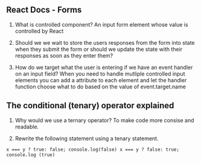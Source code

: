 ## React Docs - Forms

1. What is controlled component? An input form element whose value is controlled by React

2. Should we we wait to store the users responses from the form into state when they submit the form or should we update the state with their responses as soon as they enter them?

3. How do we target what the user is entering if we have an event handler on an input field? When you need to handle mutliple controlled input elements you can add a attribute to each element and let the handler function choose what to do based on the value of event.target.name 

## The conditional (tenary) operator explained

1. Why would we use a ternary operator? To make code more consise and readable.

2. Rewrite the following statement using a tenary statement.

`x === y ? true: false; console.log(false)
 x === y ? false: true; console.log (true)`
